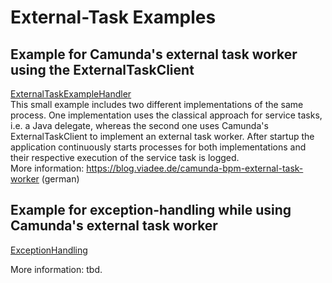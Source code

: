 # External-Task Examples
## Example for Camunda's external task worker using the ExternalTaskClient  
[ExternalTaskExampleHandler](ExternalTaskExampleHandler)  
This small example includes two different implementations of the same process. One implementation uses the classical approach for service tasks, i.e. a Java delegate, whereas the second one uses Camunda's ExternalTaskClient to implement an external task worker. After startup the application continuously starts processes for both implementations and their respective execution of the service task is logged.  
More information: https://blog.viadee.de/camunda-bpm-external-task-worker (german)  

## Example for exception-handling while using Camunda's external task worker 
[ExceptionHandling](ExceptionHandling)  
  
More information: tbd. 